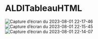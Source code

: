 # ALDITableauHTML
![Capture d’écran du 2023-08-01 22-17-46](https://github.com/Lud972vic/ALDITableauHTML/assets/52196263/47f66013-be1b-4bd9-9d93-316f21ed881c)
![Capture d’écran du 2023-08-01 22-15-45](https://github.com/Lud972vic/ALDITableauHTML/assets/52196263/c4ff6efe-2fe0-4cd0-83bc-5758df26d772)
![Capture d’écran du 2023-08-01 22-14-07](https://github.com/Lud972vic/ALDITableauHTML/assets/52196263/c54f2b58-a3bd-4138-b984-9a4fa6cddb3d)
